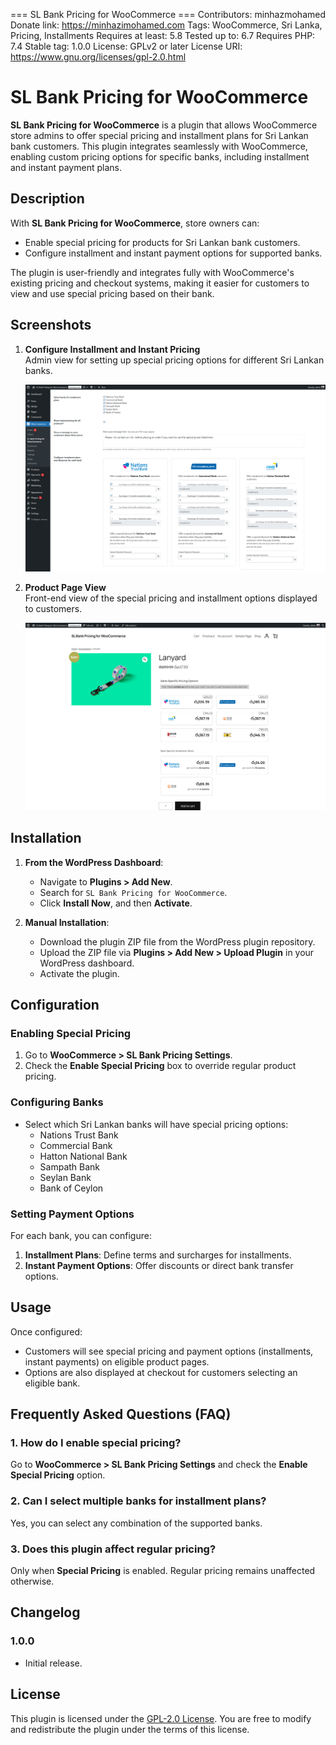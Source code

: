 === SL Bank Pricing for WooCommerce ===
Contributors: minhazmohamed
Donate link: https://minhazimohamed.com
Tags: WooCommerce, Sri Lanka, Pricing, Installments
Requires at least: 5.8
Tested up to: 6.7
Requires PHP: 7.4
Stable tag: 1.0.0
License: GPLv2 or later
License URI: https://www.gnu.org/licenses/gpl-2.0.html

# SL Bank Pricing for WooCommerce

**SL Bank Pricing for WooCommerce** is a plugin that allows WooCommerce store admins to offer special pricing and installment plans for Sri Lankan bank customers. This plugin integrates seamlessly with WooCommerce, enabling custom pricing options for specific banks, including installment and instant payment plans.

## Description

With **SL Bank Pricing for WooCommerce**, store owners can:

- Enable special pricing for products for Sri Lankan bank customers.
- Configure installment and instant payment options for supported banks.

The plugin is user-friendly and integrates fully with WooCommerce's existing pricing and checkout systems, making it easier for customers to view and use special pricing based on their bank.

## Screenshots

1. **Configure Installment and Instant Pricing**  
   Admin view for setting up special pricing options for different Sri Lankan banks.

   ![Screenshot of settings panel](assets/screenshot-1.png)

2. **Product Page View**  
   Front-end view of the special pricing and installment options displayed to customers.

   ![Screenshot of product page](assets/screenshot-2.png)

## Installation

1. **From the WordPress Dashboard**:

   - Navigate to **Plugins > Add New**.
   - Search for `SL Bank Pricing for WooCommerce`.
   - Click **Install Now**, and then **Activate**.

2. **Manual Installation**:
   - Download the plugin ZIP file from the WordPress plugin repository.
   - Upload the ZIP file via **Plugins > Add New > Upload Plugin** in your WordPress dashboard.
   - Activate the plugin.

## Configuration

### Enabling Special Pricing

1. Go to **WooCommerce > SL Bank Pricing Settings**.
2. Check the **Enable Special Pricing** box to override regular product pricing.

### Configuring Banks

- Select which Sri Lankan banks will have special pricing options:
  - Nations Trust Bank
  - Commercial Bank
  - Hatton National Bank
  - Sampath Bank
  - Seylan Bank
  - Bank of Ceylon

### Setting Payment Options

For each bank, you can configure:

1. **Installment Plans**: Define terms and surcharges for installments.
2. **Instant Payment Options**: Offer discounts or direct bank transfer options.

## Usage

Once configured:

- Customers will see special pricing and payment options (installments, instant payments) on eligible product pages.
- Options are also displayed at checkout for customers selecting an eligible bank.

## Frequently Asked Questions (FAQ)

### 1. How do I enable special pricing?

Go to **WooCommerce > SL Bank Pricing Settings** and check the **Enable Special Pricing** option.

### 2. Can I select multiple banks for installment plans?

Yes, you can select any combination of the supported banks.

### 3. Does this plugin affect regular pricing?

Only when **Special Pricing** is enabled. Regular pricing remains unaffected otherwise.

## Changelog

### 1.0.0

- Initial release.

## License

This plugin is licensed under the [GPL-2.0 License](https://www.gnu.org/licenses/gpl-2.0.html). You are free to modify and redistribute the plugin under the terms of this license.
